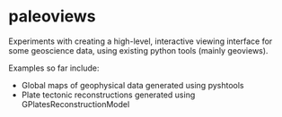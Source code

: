 # paleoviews

Experiments with creating a high-level, interactive viewing interface for some geoscience data, using existing python tools (mainly geoviews).

Examples so far include:
- Global maps of geophysical data generated using pyshtools
- Plate tectonic reconstructions generated using GPlatesReconstructionModel
